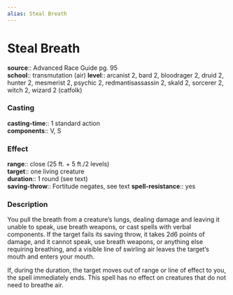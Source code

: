 ```yaml
---
alias: Steal Breath
---
```


# Steal Breath 

**source**:: Advanced Race Guide pg. 95  
**school**:: transmutation (air)
**level**:: arcanist 2, bard 2, bloodrager 2, druid 2, hunter 2, mesmerist 2, psychic 2, redmantisassassin 2, skald 2, sorcerer 2, witch 2, wizard 2 (catfolk)

### Casting 

**casting-time**:: 1 standard action  
**components**:: V, S

### Effect 

**range**:: close (25 ft. + 5 ft./2 levels)  
**target**:: one living creature  
**duration**:: 1 round (see text)  
**saving-throw**:: Fortitude negates, see text
**spell-resistance**:: yes

### Description 

You pull the breath from a creature’s lungs, dealing damage and leaving it unable to speak, use breath weapons, or cast spells with verbal components. If the target fails its saving throw, it takes 2d6 points of damage, and it cannot speak, use breath weapons, or anything else requiring breathing, and a visible line of swirling air leaves the target’s mouth and enters your mouth.  
  
If, during the duration, the target moves out of range or line of effect to you, the spell immediately ends. This spell has no effect on creatures that do not need to breathe air.
